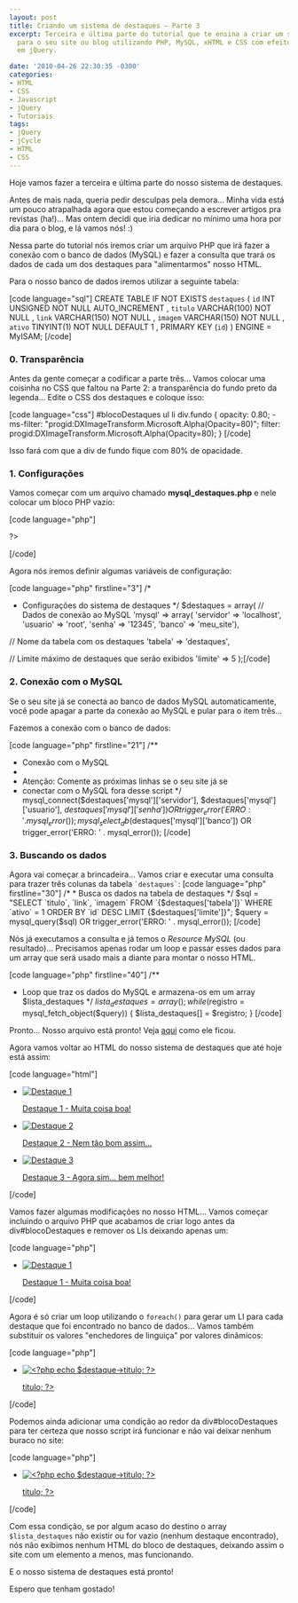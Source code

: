 ```yaml
---
layout: post
title: Criando um sistema de destaques – Parte 3
excerpt: Terceira e última parte do tutorial que te ensina a criar um sistema de destaques
  para o seu site ou blog utilizando PHP, MySQL, xHTML e CSS com efeitos de transição
  em jQuery.

date: '2010-04-26 22:30:35 -0300'
categories:
- HTML
- CSS
- Javascript
- jQuery
- Tutoriais
tags:
- jQuery
- jCycle
- HTML
- CSS
---
```

<p>Hoje vamos fazer a terceira e última parte do nosso sistema de destaques.</p>
<p>Antes de mais nada, queria pedir desculpas pela demora... Minha vida está um pouco atrapalhada agora que estou começando a escrever artigos pra revistas (ha!)... Mas ontem decidi que iria dedicar no mínimo uma hora por dia para o blog, e lá vamos nós! :)</p>
<p>Nessa parte do tutorial nós iremos criar um arquivo PHP que irá fazer a conexão com o banco de dados (MySQL) e fazer a consulta que trará os dados de cada um dos destaques para "alimentarmos" nosso HTML.</p>
<p>Para o nosso banco de dados iremos utilizar a seguinte tabela:</p>

[code language="sql"]
CREATE TABLE IF NOT EXISTS `destaques` (
  `id` INT UNSIGNED NOT NULL AUTO_INCREMENT ,
  `titulo` VARCHAR(100) NOT NULL ,
  `link` VARCHAR(150) NOT NULL ,
  `imagem` VARCHAR(150) NOT NULL ,
  `ativo` TINYINT(1)  NOT NULL DEFAULT 1 ,
  PRIMARY KEY (`id`) )
ENGINE = MyISAM;
[/code]

<h3>0. Transparência</h3>
<p>Antes da gente começar a codificar a parte três... Vamos colocar uma coisinha no CSS que faltou na Parte 2: a transparência do fundo preto da legenda... Edite o CSS dos destaques e coloque isso:</p>

[code language="css"]
#blocoDestaques ul li div.fundo {
	opacity: 0.80;
	-ms-filter: "progid:DXImageTransform.Microsoft.Alpha(Opacity=80)";
	filter: progid:DXImageTransform.Microsoft.Alpha(Opacity=80);
}
[/code]

<p>Isso fará com que a div de fundo fique com 80% de opacidade.</p>
<h3>1. Configurações</h3>
<p>Vamos começar com um arquivo chamado <strong>mysql_destaques.php</strong> e nele colocar um bloco PHP vazio:</p>

[code language="php"]
<?php</p>
<p>?>
[/code]

<p>Agora nós iremos definir algumas variáveis de configuração:</p>

[code language="php" firstline="3"]
/*
 * Configurações do sistema de destaques
 */
$destaques = array(
	// Dados de conexão ao MySQL
	'mysql' => array(
		'servidor' => 'localhost',
		'usuario' => 'root',
		'senha' => '12345',
		'banco' => 'meu_site'),</p>
<p>	// Nome da tabela com os destaques
	'tabela' => 'destaques',</p>
<p>	// Limite máximo de destaques que serão exibidos
	'limite' => 5
);[/code]

<h3>2. Conexão com o MySQL</h3>
<p>Se o seu site já se conecta ao banco de dados MySQL automaticamente, você pode apagar a parte da conexão ao MySQL e pular para o item três...</p>
<p>Fazemos a conexão com o banco de dados:</p>

[code language="php" firstline="21"]
/**
 * Conexão com o MySQL
 *
 * Atenção: Comente as próximas linhas se o seu site já se
 *  conectar com o MySQL fora desse script
 */
mysql_connect($destaques['mysql']['servidor'], $destaques['mysql']['usuario'], $destaques['mysql']['senha']) OR trigger_error('ERRO: ' . mysql_error());
mysql_select_db($destaques['mysql']['banco']) OR trigger_error('ERRO: ' . mysql_error());
[/code]

<h3>3. Buscando os dados</h3>
<p>Agora vai começar a brincadeira... Vamos criar e executar uma consulta para trazer três colunas da tabela <code>`destaques`</code>:
[code language="php" firstline="30"]
/*
 * Busca os dados na tabela de destaques
 */
$sql = "SELECT `titulo`, `link`, `imagem`
		FROM `{$destaques['tabela']}`
		WHERE `ativo` = 1
		ORDER BY `id` DESC
		LIMIT {$destaques['limite']}";
$query = mysql_query($sql) OR trigger_error('ERRO: ' . mysql_error());
[/code]

<p>Nós já executamos a consulta e já temos o <em>Resource MySQL</em> (ou resultado)... Precisamos apenas rodar um loop e passar esses dados para um array que será usado mais a diante para montar o nosso HTML.</p>

[code language="php" firstline="40"]
/**
 * Loop que traz os dados do MySQL e armazena-os em um array $lista_destaques
 */
$lista_destaques = array();
while ($registro = mysql_fetch_object($query)) {
	$lista_destaques[] = $registro;
}
[/code]

<p>Pronto... Nosso arquivo está pronto! Veja <a href="/exemplos/destaque/mysql_destaques.phps">aqui</a> como ele ficou.</p>
<p>Agora vamos voltar ao HTML do nosso sistema de destaques que até hoje está assim:</p>

[code language="html"]
<!-- destaques -->
<div id="blocoDestaques"></p>
<p>	<a class="faixa" href="#" title=""><!-- --></a></p>
<p>	<ul>
		<li>
			<a href="#" title="Destaque 1">
				<img src="img/destaque1.jpg" alt="Destaque 1" />
			</a>
			<div class="fundo"><!--  --></div>
			<p><a href="#" title="Destaque 1">Destaque 1 - Muita coisa boa!</a></p>
		</li></p>
<p>		<li>
			<a href="#" title="Destaque 2">
				<img src="img/destaque2.jpg" alt="Destaque 2" />
			</a>
			<div class="fundo"><!--  --></div>
			<p><a href="#" title="Destaque 2">Destaque 2 - Nem tão bom assim...</a></p>
		</li></p>
<p>		<li>
			<a href="#" title="Destaque 3">
				<img src="img/destaque3.jpg" alt="Destaque 3" />
			</a>
			<div class="fundo"><!--  --></div>
			<p><a href="#" title="Destaque 3">Destaque 3 - Agora sim... bem melhor!</a></p>
		</li>
	</ul>
</div>
<!-- /destaques -->
[/code]

<p>Vamos fazer algumas modificações no nosso HTML... Vamos começar incluindo o arquivo PHP que acabamos de criar logo antes da div#blocoDestaques e remover os LIs deixando apenas um:</p>

[code language="php"]
<!-- destaques -->
<?php require_once('mysql_destaques.php'); ?>
<div id="blocoDestaques"></p>
<p>	<a class="faixa" href="#" title=""><!-- --></a></p>
<p>	<ul>
		<li>
			<a href="#" title="Destaque 1">
				<img src="img/destaque1.jpg" alt="Destaque 1" />
			</a>
			<div class="fundo"><!--  --></div>
			<p><a href="#" title="Destaque 1">Destaque 1 - Muita coisa boa!</a></p>
		</li>
	</ul>
</div>
<!-- /destaques -->
[/code]

<p>Agora é só criar um loop utilizando o <code>foreach()</code> para gerar um LI para cada destaque que foi encontrado no banco de dados... Vamos também substituir os valores "enchedores de linguiça" por valores dinâmicos:</p>

[code language="php"]
<!-- destaques -->
<?php require_once('mysql_destaques.php'); ?>
<div id="blocoDestaques"></p>
<p>	<a class="faixa" href="#" title=""><!-- --></a></p>
<p>	<ul>
		<?php foreach ($lista_destaques AS $destaque) { ?>
		<li>
			<a href="<?php echo $destaque->link; ?>" title="<?php echo $destaque->titulo; ?>">
				<img src="<?php echo $destaque->imagem; ?>" alt="<?php echo $destaque->titulo; ?>" />
			</a>
			<div class="fundo"><!--  --></div>
			<p><a href="<?php echo $destaque->link; ?>" title="<?php echo $destaque->titulo; ?>"><?php echo $destaque->titulo; ?></a></p>
		</li>
		<?php } ?>
	</ul>
</div>
<!-- /destaques -->
[/code]

<p>Podemos ainda adicionar uma condição ao redor da div#blocoDestaques para ter certeza que nosso script irá funcionar e não vai deixar nenhum buraco no site:</p>

[code language="php"]
<!-- destaques -->
<?php require_once('mysql_destaques.php'); ?>
<?php if (isset($lista_destaques) AND !empty($lista_destaques)) { ?>
<div id="blocoDestaques"></p>
<p>	<a class="faixa" href="#" title=""><!-- --></a></p>
<p>	<ul>
		<?php foreach ($lista_destaques AS $destaque) { ?>
		<li>
			<a href="<?php echo $destaque->link; ?>" title="<?php echo $destaque->titulo; ?>">
				<img src="<?php echo $destaque->imagem; ?>" alt="<?php echo $destaque->titulo; ?>" />
			</a>
			<div class="fundo"><!--  --></div>
			<p><a href="<?php echo $destaque->link; ?>" title="<?php echo $destaque->titulo; ?>"><?php echo $destaque->titulo; ?></a></p>
		</li>
		<?php } ?>
	</ul>
</div>
<?php } ?>
<!-- /destaques -->
[/code]

<p>Com essa condição, se por algum acaso do destino o array <code>$lista_destaques</code> não existir ou for vazio (nenhum destaque encontrado), nós não exibimos nenhum HTML do bloco de destaques, deixando assim o site com um elemento a menos, mas funcionando.</p>
<p>E o nosso sistema de destaques está pronto!</p>
<p>Espero que tenham gostado!</p>
